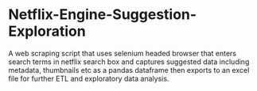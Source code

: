 # Netflix-Engine-Suggestion-Exploration
 A web scraping script that uses selenium headed browser that enters search terms in netflix search box and captures suggested data including metadata, thumbnails etc as a pandas dataframe then exports to an excel file for further ETL and exploratory data analysis.
